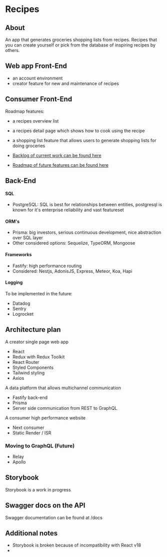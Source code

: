 # Recipes

## About

An app that generates groceries shopping lists from recipes. Recipes that you can create yourself or pick from the database of inspiring recipes by others.

## Web app Front-End

- an account environment
- creator feature for new and maintenance of recipes

## Consumer Front-End

Roadmap features:

- a recipes overview list
- a recipes detail page which shows how to cook using the recipe
- a shopping list feature that allows users to generate shopping lists for doing groceries

- [Backlog of current work can be found here](https://github.com/NouryJanse/recipes/projects/1)
- [Roadmap of future features can be found here](https://github.com/NouryJanse/recipes/projects/3)

## Back-End

#### SQL

- PostgreSQL: SQL is best for relationships between entities, postgresql is known for it's enterprise reliability and vast featureset

#### ORM's

- Prisma: big investors, serious continuous development, nice abstraction over SQL layer
- Other considered options: Sequelize, TypeORM, Mongoose

#### Frameworks

- Fastify: high performance routing
- Considered: Nestjs, AdonisJS, Express, Meteor, Koa, Hapi

#### Logging

To be implemented in the future:

- Datadog
- Sentry
- Logrocket

## Architecture plan

A creator single page web app

- React
- Redux with Redux Toolkit
- React Router
- Styled Components
- Tailwind styling
- Axios

A data platform that allows multichannel communication

- Fastify back-end
- Prisma
- Server side communication from REST to GraphQL

A consumer high performance website

- Next consumer
- Static Render / ISR

### Moving to GraphQL (Future)

- Relay
- Apollo

## Storybook

Storybook is a work in progress

## Swagger docs on the API

Swagger documentation can be found at /docs

## Additional notes

- Storybook is broken because of incompatibility with React v18
-
